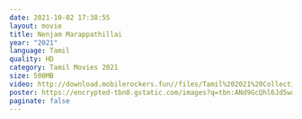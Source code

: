 ```yaml
---
date: 2021-10-02 17:38:55
layout: movie
title: Nenjam Marappathillai
year: "2021"
language: Tamil
quality: HD
category: Tamil Movies 2021
size: 500MB
video: http://download.mobilerockers.fun//files/Tamil%202021%20Collection/Nenjam%20Marappathillai%20(2021)/Nenjam%20Marappathillai%20(2021)%20Full%20Movies/Nenjam%20Marappathillai%20(2021)%20HDRip/Nenjam%20Marappathillai%20(2021)%20HDRip%20Single%20Part.mp4
poster: https://encrypted-tbn0.gstatic.com/images?q=tbn:ANd9GcQhl6Jd5wafrQsduo5mE4W5bBvY32oUw7XlbA&usqp=CAU
paginate: false
---
```

